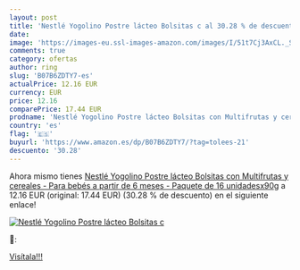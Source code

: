 ```yaml
---
layout: post
title: 'Nestlé Yogolino Postre lácteo Bolsitas c al 30.28 % de descuento'
date: 
image: 'https://images-eu.ssl-images-amazon.com/images/I/51t7Cj3AxCL._SL200_.jpg'
comments: true
category: ofertas
author: ring
slug: 'B07B6ZDTY7-es'
actualPrice: 12.16 EUR
currency: EUR
price: 12.16
comparePrice: 17.44 EUR
prodname: 'Nestlé Yogolino Postre lácteo Bolsitas con Multifrutas y cereales - Para bebés a partir de 6 meses - Paquete de 16 unidadesx90g'
country: 'es'
flag: '🇪🇸'
buyurl: 'https://www.amazon.es/dp/B07B6ZDTY7/?tag=tolees-21'
descuento: '30.28'
---
```


Ahora mismo tienes [Nestlé Yogolino Postre lácteo Bolsitas con Multifrutas y cereales - Para bebés a partir de 6 meses - Paquete de 16 unidadesx90g](https://www.amazon.es/dp/B07B6ZDTY7/?tag=tolees-21) a 12.16 EUR (original: 17.44 EUR) (30.28 %  de descuento) en el siguiente enlace!

[![Nestlé Yogolino Postre lácteo Bolsitas c](https://images-eu.ssl-images-amazon.com/images/I/51t7Cj3AxCL._SL200_.jpg)](https://www.amazon.es/dp/B07B6ZDTY7/?tag=tolees-21)

🔎:


[Visítala!!!](https://www.amazon.es/dp/B07B6ZDTY7/?tag=tolees-21)
